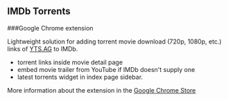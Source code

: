 ## IMDb Torrents
###Google Chrome extension

Lightweight solution for adding torrent movie download (720p, 1080p, etc.) links of [YTS.AG](http://yts.ag/) to IMDb.
* torrent links inside movie detail page
* embed movie trailer from YouTube if IMDb doesn't supply one
* latest torrents widget in index page sidebar.

More information about the extension in the [Google Chrome Store](https://chrome.google.com/webstore/detail/imdb-torrents/aigcaiclehmgphlnnjcohbkbfjhddgan)
